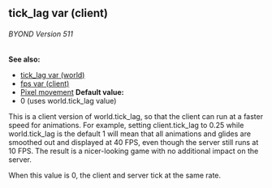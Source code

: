 ## tick_lag var (client) 
###### BYOND Version 511
**See also:**
+   [tick_lag var (world)](/ref/world/var/tick_lag.md) 
+   [fps var (client)](/ref/client/var/fps.md) 
+   [Pixel movement](/ref/%7Bnotes%7D/pixel-movement.md) <!-- -->
**Default value:**
+   0 (uses world.tick_lag value)


This is a client version of world.tick_lag, so that the client
can run at a faster speed for animations. For example, setting
client.tick_lag to 0.25 while world.tick_lag is the default 1 will mean
that all animations and glides are smoothed out and displayed at 40 FPS,
even though the server still runs at 10 FPS. The result is a
nicer-looking game with no additional impact on the server.


When this value is 0, the client and server tick at the same
rate.